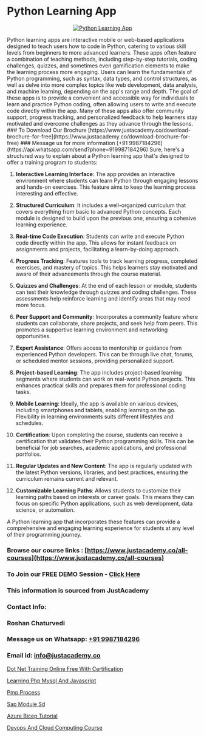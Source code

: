 # Python Learning App

<p align="center">
  <a href="https://justacademy.co/course-detail/python-training">
    <img src="https://justacademy.co/storage2/course_image/1709713400_course_image.webp" alt="Python Learning App">
  </a>
</p>
Python learning apps are interactive mobile or web-based applications designed to teach users how to code in Python, catering to various skill levels from beginners to more advanced learners. These apps often feature a combination of teaching methods, including step-by-step tutorials, coding challenges, quizzes, and sometimes even gamification elements to make the learning process more engaging. Users can learn the fundamentals of Python programming, such as syntax, data types, and control structures, as well as delve into more complex topics like web development, data analysis, and machine learning, depending on the app's range and depth. The goal of these apps is to provide a convenient and accessible way for individuals to learn and practice Python coding, often allowing users to write and execute code directly within the app. Many of these apps also offer community support, progress tracking, and personalized feedback to help learners stay motivated and overcome challenges as they advance through the lessons.
### To Download Our Brochure [https://www.justacademy.co/download-brochure-for-free](https://www.justacademy.co/download-brochure-for-free)
### Message us for more information [+91 9987184296](https://api.whatsapp.com/send?phone=919987184296)
Sure, here's a structured way to explain about a Python learning app that's designed to offer a training program to students:

1) **Interactive Learning Interface**: The app provides an interactive environment where students can learn Python through engaging lessons and hands-on exercises. This feature aims to keep the learning process interesting and effective.

2) **Structured Curriculum**: It includes a well-organized curriculum that covers everything from basic to advanced Python concepts. Each module is designed to build upon the previous one, ensuring a cohesive learning experience.

3) **Real-time Code Execution**: Students can write and execute Python code directly within the app. This allows for instant feedback on assignments and projects, facilitating a learn-by-doing approach.

4) **Progress Tracking**: Features tools to track learning progress, completed exercises, and mastery of topics. This helps learners stay motivated and aware of their advancements through the course material.

5) **Quizzes and Challenges**: At the end of each lesson or module, students can test their knowledge through quizzes and coding challenges. These assessments help reinforce learning and identify areas that may need more focus.

6) **Peer Support and Community**: Incorporates a community feature where students can collaborate, share projects, and seek help from peers. This promotes a supportive learning environment and networking opportunities.

7) **Expert Assistance**: Offers access to mentorship or guidance from experienced Python developers. This can be through live chat, forums, or scheduled mentor sessions, providing personalized support.

8) **Project-based Learning**: The app includes project-based learning segments where students can work on real-world Python projects. This enhances practical skills and prepares them for professional coding tasks.

9) **Mobile Learning**: Ideally, the app is available on various devices, including smartphones and tablets, enabling learning on the go. Flexibility in learning environments suits different lifestyles and schedules.

10) **Certification**: Upon completing the course, students can receive a certification that validates their Python programming skills. This can be beneficial for job searches, academic applications, and professional portfolios.

11) **Regular Updates and New Content**: The app is regularly updated with the latest Python versions, libraries, and best practices, ensuring the curriculum remains current and relevant.

12) **Customizable Learning Paths**: Allows students to customize their learning paths based on interests or career goals. This means they can focus on specific Python applications, such as web development, data science, or automation.

A Python learning app that incorporates these features can provide a comprehensive and engaging learning experience for students at any level of their programming journey.

### Browse our course links : [https://www.justacademy.co/all-courses](https://www.justacademy.co/all-courses) 
### To Join our FREE DEMO Session - [Click Here](https://www.justacademy.co/register-for-course-demo)


### This information is sourced from JustAcademy
### Contact Info:
### Roshan Chaturvedi
### Message us on Whatsapp: [+91 9987184296](https://api.whatsapp.com/send?phone=919987184296)
### Email id: [info@justacademy.co](mailto:info@justacademy.co)
                
[Dot Net Training Online Free With Certification](https://www.linkedin.com/pulse/dot-net-training-online-free-certification-justacademy-sunnyvale-bhyjc?trackingId=vjYa%2FxWuz4GAgaZMLT5Cfg%3D%3D&lipi=urn%3Ali%3Apage%3Ad_flagship3_company_admin%3Bw3FaZuhqQImafpQ55o%2FftQ%3D%3D)

[Learning Php Mysql And Javascript](https://www.linkedin.com/pulse/learning-php-mysql-javascript-justacademy-pune-fg10c?trackingId=71WVHaGHisLWR9MZmApHkw%3D%3D&lipi=urn%3Ali%3Apage%3Ad_flagship3_company_admin%3BRZJmynVWQvykIoY%2BYzCMXQ%3D%3D)

[Pmp Process](https://medium.com/@kumarishimmi99/pmp-process-ed4355f710e6)

[Sap Module Sd](https://medium.com/@shivamja27/sap-module-sd-7f9399b38f2e)

[Azure Bicep Tutorial](https://justacademyin.github.io/justacademy/azure-bicep-tutorial)

[Devops And Cloud Computing Course](https://justacademyin.github.io/justacademy/devops-and-cloud-computing-course)

